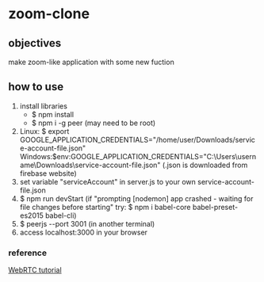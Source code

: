 # zoom-clone

## objectives
make zoom-like application with some new fuction

## how to use
1. install libraries
   - $ npm install
   - $ npm i -g peer (may need to be root)
2. Linux: $ export GOOGLE_APPLICATION_CREDENTIALS="/home/user/Downloads/service-account-file.json"
   Windows:$env:GOOGLE_APPLICATION_CREDENTIALS="C:\Users\username\Downloads\service-account-file.json" (.json is downloaded from firebase website)
3. set variable "serviceAccount" in server.js to your own service-account-file.json
4. $ npm run devStart (if "prompting [nodemon] app crashed - waiting for file changes before starting" try: $ npm i babel-core babel-preset-es2015 babel-cli)
5. $ peerjs --port 3001 (in another terminal)
6. access localhost:3000 in your browser

### reference
[WebRTC tutorial](https://youtube.com/watch?v=DvlyzDZDEq4)